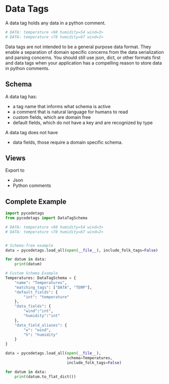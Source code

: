 # Data Tags

A data tag holds any data in a python comment.

```python
# DATA: temperature <98 humidity=54 wind=3>
# DATA: temperature <78 humidity=67 wind=2>
```

Data tags are not intended to be a general purpose data format. They enable a separation of domain specific concerns
from the data serialization and parsing concerns. You should still use json,
dict, or other formats first and data tags when your application has a
compelling reason to store data in python comments.

## Schema

A data tag has:

- a tag name that informs what schema is active
- a comment that is natural language for humans to read
- custom fields, which are domain free
- default fields, which do not have a key and are recognized by type

A data tag does not have

- data fields, those require a domain specific schema.

## Views

Export to

- Json
- Python comments

## Complete Example

```python
import pycodetags
from pycodetags import DataTagSchema

# DATA: temperature <98 humidity=54 wind=3>
# DATA: temperature <78 humidity=67 wind=2>


# Schema-free example
data = pycodetags.load_all(open(__file__), include_folk_tags=False)

for datum in data:
    print(datum)

# Custom Schema Example
Temperatures: DataTagSchema = {
    "name": "Temperatures",
    "matching_tags": ["DATA", "TEMP"],
    "default_fields": {
        "int": "temperature"
    },
    "data_fields": {
        "wind":"int",
        "humidity":"int"
    },
    "data_field_aliases": {
        "w": "wind",
        "h": "humidity"
    }
}

data = pycodetags.load_all(open(__file__),
                           schema=Temperatures,
                           include_folk_tags=False)

for datum in data:
    print(datum.to_flat_dict())
```
